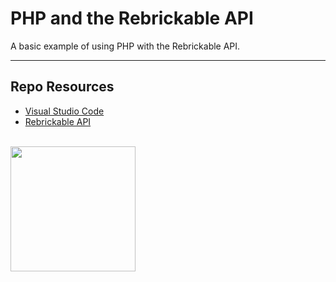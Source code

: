 # PHP and the Rebrickable API

A basic example of using PHP with the Rebrickable API. 

***

## Repo Resources

* [Visual Studio Code](https://code.visualstudio.com/)
* [Rebrickable API](https://rebrickable.com/api/v3/docs/)

<br>
<a href="https://codeadam.ca">
<img src="https://cdn.codeadam.ca/images@1.0.0/codeadam-logo-coloured-horizontal.png" width="200">
</a>
